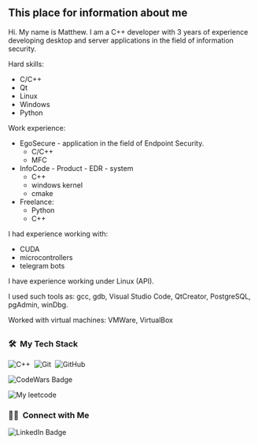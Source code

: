 

<h2>
  This place for information about me
 
</h2>
  Hi. My name is Matthew. I am a C++ developer with 3 years of experience developing desktop and server applications in the field of information security.
  
Hard skills:
- C/C++
- Qt
- Linux
- Windows
- Python

Work experience:
- EgoSecure - application in the field of Endpoint Security.
  - C/C++
  - MFC
- InfoCode - Product - EDR - system
  - C++
  - windows kernel
  - cmake
- Freelance:
  - Python
  - C++

I had experience working with:
- CUDA
- microcontrollers
- telegram bots

I have experience working under Linux (API).

I used such tools as: gcc, gdb, Visual Studio Code, QtCreator, PostgreSQL, pgAdmin, winDbg.

Worked with virtual machines: VMWare, VirtualBox
<h2>
  
</h2>

### 🛠 &nbsp;My Tech Stack
 ![C++](https://img.shields.io/badge/-C++-05122A?style=flat&logo=C%2B%2B&logoColor=00599C)&nbsp;
 ![Git](https://img.shields.io/badge/-Git-05122A?style=flat&logo=git)&nbsp;
 ![GitHub](https://img.shields.io/badge/-GitHub-05122A?style=flat&logo=github)&nbsp;


<div id="badges">
  <img src="https://www.codewars.com/users/Cap%20Smollett/badges/small" alt="CodeWars Badge"/>
</div>

![My leetcode](https://leetcode-badge-sage.vercel.app/badge/CapSmoIIett?theme=dark)

### 🤝🏻 &nbsp;Connect with Me

<div>
  <img src="https://img.shields.io/badge/LinkedIn-LinkedIn-blue?logo=linkedin&logoColor=white" alt="LinkedIn Badge"/>
</div>
